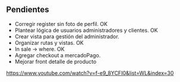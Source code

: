Pendientes
---------------
- Corregir register sin foto de perfil. OK 
- Plantear lógica de usuarios administradores y clientes. OK
- Crear vista para gestión del administrador.
- Organizar rutas y vistas. OK
- In sale -> where. OK
- Agregar checkout a mercadoPago.
- Mejorar front detalle de producto

https://www.youtube.com/watch?v=f-e9_8YCFI0&list=WL&index=30